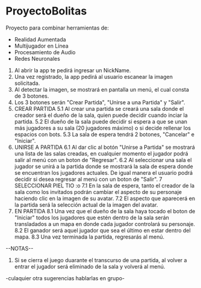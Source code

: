 # ProyectoBolitas
Proyecto para combinar herramientas de:
- Realidad Aumentada
- Multijugador en Línea
- Procesamiento de Audio
- Redes Neuronales


1. Al abrir la app te pedirá ingresar un NickName.
2. Una vez registrado, la app pedirá al usuario escanear la imagen solicitada.
3. Al detectar la imagen, se mostrará en pantalla un menú, el cual consta de 3 botones.
4. Los 3 botones serán "Crear Partida", "Unirse a una Partida" y "Salir".
5. CREAR PARTIDA
5.1 Al crear una partida se creará una sala donde el creador será el dueño de la sala, quien puede decidir cuando inciar la partida.
5.2 El dueño de la sala puede decidir si espera a que se unan más jugadores a su sala (20 jugadores máximo) o si decide rellenar los espacios con bots.
5.3 La sala de espera tendrá 2 botones, "Cancelar" e "Iniciar". 
6. UNIRSE A PARTIDA
	6.1 Al dar clic al botón "Unirse a Partida" se mostrará una lista de las salas creadas, en cualquier momento el jugador podrá salir al menú con un boton de "Regresar".
	6.2 Al seleccionar una sala el jugador se unirá a la partida donde se mostrará la sala de espera donde se encuentran los jugadores actuales. De igual manera el usuario podrá decidir
	    si desea regresar al menú con un boton de "Salir".
7 SELECCIONAR PIEL TIO :o
	7.1 En la sala de espera, tanto el creador de la sala como los invitados podrán cambiar el aspecto de su personaje haciendo clic en la imagen de su avatar.
	7.2 El aspecto que aparecerá en la partida será la selección actual de la imagen del avatar.
8. EN PARTIDA
	8.1 Una vez que el dueño de la sala haya tocado el boton de "Iniciar" todos los jugadores que estén dentro de la sala serán transladados a un mapa en donde cada jugador controlará
	    su personaje.
	8.2 El ganador será aquel jugador que sea el último en estar dentro del mapa.
	8.3 Una vez terminada la partida, regresarás al menú.

--NOTAS--
1. Si se cierra el juego duarante el transcurso de una partida, al volver a entrar el jugador será eliminado de la sala y volverá al menú.


-culaquier otra sugerencias hablarlas en grupo-

